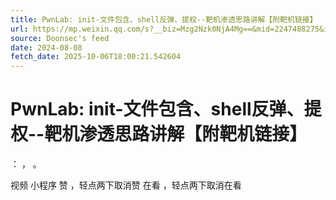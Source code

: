 ```yaml
---
title: PwnLab: init-文件包含、shell反弹、提权--靶机渗透思路讲解【附靶机链接】
url: https://mp.weixin.qq.com/s?__biz=Mzg2Nzk0NjA4Mg==&mid=2247488275&idx=1&sn=bb7c5f5f1a8eb313828cba22fa0c98fc
source: Doonsec's feed
date: 2024-08-08
fetch_date: 2025-10-06T18:00:21.542604
---
```


# PwnLab: init-文件包含、shell反弹、提权--靶机渗透思路讲解【附靶机链接】

：
，
。

视频
小程序
赞
，轻点两下取消赞
在看
，轻点两下取消在看